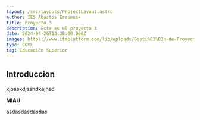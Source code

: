 ```yaml
---
layout: /src/layouts/ProjectLayout.astro
author: IES Abastos Erasmus+
title: Proyecto 3
description: Este es el proyecto 3
date: 2024-04-26T13:38:00.000Z
images: https://www.itmplatform.com/lib/uploads/Gesti%C3%B3n-de-Proyectos-5-Requisitos-del-%C3%89xito-300x199.png
type: COVE
tag: Educación Superior
---
```

## Introduccion

kjbaskdjashdkajhsd

**MIAU**

asdasdasdasdas
